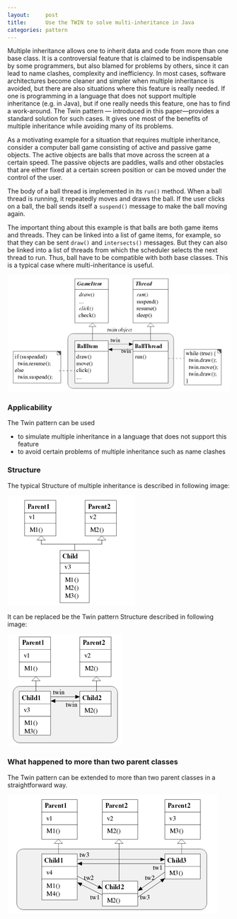 ```yaml
---
layout:     post
title:      Use the TWIN to solve multi-inheritance in Java
categories: pattern
---
```


Multiple inheritance allows one to inherit data and code from more than one base class. It is a controversial feature that
is claimed to be indispensable by some programmers, but also blamed for problems by others, since it can lead to name clashes, complexity and inefficiency. In most cases, software architectures become cleaner and simpler when multiple inheritance is avoided, but there are also situations where this feature is really needed. If one is programming in a language that does not support multiple inheritance (e.g. in Java), but if one really needs this feature, one has to find a work-around. The Twin pattern — introduced in this paper—provides a standard solution for such cases. It gives one most of the benefits of multiple inheritance while avoiding many of its problems.


As a motivating example for a situation that requires multiple inheritance, consider a computer ball game consisting of active and passive game objects. The active objects are balls that move across the screen at a certain speed. The passive objects are paddles, walls and other obstacles that are either fixed at a certain screen position or can be moved under the control of the user.


The body of a ball thread is implemented in its `run()` method. When a ball thread is running, it repeatedly moves and draws the ball. If the user clicks on a ball, the ball sends itself a `suspend()` message to make the ball moving again.


The important thing about this example is that balls are both game items and threads. They can be linked into a list of game items, for example, so that they can be sent `draw()` and `intersects()` messages. But they can also be linked into a list of threads from which the scheduler selects the next thread to run. Thus, ball have to be compatible with both base classes. This is a typical case where multi-inheritance is useful.

![game item img](/images/twin/1.png)

### Applicability
The Twin pattern can be used
* to simulate multiple inheritance in a language that does not support this feature
* to avoid certain problems of multiple inheritance such as name clashes

### Structure
The typical Structure of multiple inheritance is described in following image:

![Structure img 1](/images/twin/2.png)

It can be replaced be the Twin pattern Structure described in following image:

![Structure img 2](/images/twin/3.png)

### What happened to more than two parent classes
The Twin pattern can be extended to more than two parent classes in a straightforward way.

![Structure img 3](/images/twin/4.png)
